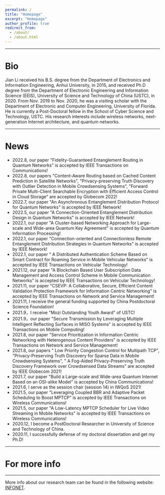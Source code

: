 ```yaml
---
permalink: /
title: "Homepage"
excerpt: "Homepage"
author_profile: true
redirect_from: 
  - /about/
  - /about.html
---
```


***

# Bio  
Jian Li received his B.S. degree from the Department of Electronics and Information Engineering, Anhui University, in 2015, and received Ph.D degree from the Department of Electronic Engineering and Information Science (EEIS), University of Science and Technology of China (USTC), in 2020. From Nov. 2019 to Nov. 2020, he was a visiting scholar with the Department of Electronic and Computer Engineering, University of Florida. He is currently a Post-Doctoral fellow in the School of Cyber Science and Technology, USTC. His research interests include wireless networks, next-generation Internet architecture, and quantum networks.

***  

# News  
* 2022.8, our paper "Fidelity-Guaranteed Entanglement Routing in Quantum Networks" is accepted by IEEE Transactions on Communications!
* 2022.8, our papers "Content-Aware Routing based on Cached Content Prediction in Satellite Networks", "Privacy-preserving Truth Discovery with Outlier Detection in Mobile Crowdsensing Systems", "Forward Private Multi-Client Searchable Encryption with Efficient Access Control in Cloud Storage" are accepted by Globecom 2022!
* 2022.7, our paper "An Asynchronous Entanglement Distribution Protocol for Quantum Networks" is accepted by IEEE Network!
* 2022.5, our paper "A Connection-Oriented Entanglement Distribution Design in Quantum Networks" is accepted by IEEE Network!
* 2022.1, our paper "A Cluster-based Networking Approach for Large-scale and Wide-area Quantum Key Agreement" is accepted by Quantum Information Processing!
* 2022.1, our paper "Connection-oriented and Connectionless Remote Entanglement Distribution Strategies in Quantum Networks" is accepted by IEEE Network!
* 2022.1, our paper " A Distributed Authentication Scheme Based on Smart Contract for Roaming Service in Mobile Vehicular Networks" is accepted by IEEE Transactions on Vehicular Technology!
* 2021.12, our paper "A Blockchain Based User Subscription Data Management and Access Control Scheme in Mobile Communication Networks" is accepted by IEEE Transactions on Vehicular Technology!
* 2021.11, our paper "CSEVP: A Collaborative, Secure, Efficient Content Validation Protection Framework for Information Centric Networking" is accepted by IEEE Transactions on Network and Service Management!
* 2021.11, I receive the general funding supported by China Postdoctoral Science Foundation!
* 2021.9，I receive "Mozi Outstanding Youth Award" of USTC!
* 2021.9，our paper "Secure Transmission by Leveraging Multiple Intelligent Reflecting Surfaces in MISO Systems" is accepted by IEEE Transactions on Mobile Computing!
* 2021.8, our paper "Service Prioritization in Information Centric Networking with Heterogenous Content Providers" is accepted by IEEE Transactions on Network and Service Management!
* 2021.8, our papers " Low Priority Congestion Control for Multipath TCP", "Privacy-Preserving Truth Discovery for Sparse Data in Mobile Crowdsensing Systems", "  A Fog-Aided Privacy-Preserving Truth Discovery Framework over Crowdsensed Data Streams" are accepted by IEEE Globecom 2021!
* 2021.7, our paper "Build a Large-scale and Wide-area Quantum Internet Based on an OSI-alike Model" is accepted by China Communications!
* 2021.6, I serve as the session chair (session 14) in IWQoS 2021!
* 2021.5, our paper "Leveraging Coupled BBR and Adaptive Packet Scheduling to Boost MPTCP" is accepted by IEEE Transactions on Wireless Communications!
* 2021.5, our paper "A Low-Latency MPTCP Scheduler for Live Video Streaming in Mobile Networks" is accepted by IEEE Transactions on Wireless Communications!
* 2020.12, I become a PostDoctoral Researcher in University of Science and Technology of China.
* 2020.11, I successfully defense of my doctoral dissertation and get my Ph.D!

***  

# For more info
------
More info about our research team can be found in the following website: [INFONET](http://if.ustc.edu.cn/index.php). 
